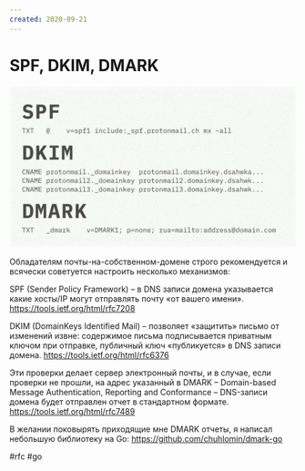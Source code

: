```yaml
---
created: 2020-09-21
---
```


# SPF, DKIM, DMARK

![SPF, DKIM, DMARK DNS records](spf-dkim-dmark.jpeg "SPF, DKIM, DMARK DNS records")

Обладателям почты-на-собственном-домене строго рекомендуется и всячески советуется настроить несколько механизмов:

SPF (Sender Policy Framework) – в DNS записи домена указывается какие хосты/IP могут отправлять почту «от вашего имени».
https://tools.ietf.org/html/rfc7208

DKIM (DomainKeys Identified Mail) – позволяет «защитить» письмо от изменений извне: содержимое письма подписывается приватным ключом при отправке,
публичный ключ «публикуется» в DNS записи домена.
https://tools.ietf.org/html/rfc6376

Эти проверки делает сервер электронный почты, и в случае, если проверки не прошли, на адрес указанный в DMARK – Domain-based Message Authentication, Reporting and Conformance – DNS-записи домена будет отправлен отчет в стандартном формате.
https://tools.ietf.org/html/rfc7489

B желании поковырять приходящие мне DMARK отчеты, я написал небольшую библиотеку на Go: https://github.com/chuhlomin/dmark-go

#rfc #go
